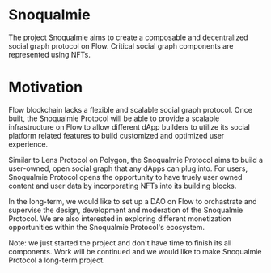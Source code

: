 # Snoqualmie
The project Snoqualmie aims to create a composable and decentralized social graph protocol on Flow. Critical social graph components are represented using NFTs.

# Motivation
Flow blockchain lacks a flexible and scalable social graph protocol. Once built, the Snoqualmie Protocol will be able to provide a scalable infrastructure on Flow to allow different dApp builders to utilize its social platform related features to build customized and optimized user experience.

Similar to Lens Protocol on Polygon, the Snoqualmie Protocol aims to build a user-owned, open social graph that any dApps can plug into. For users, Snoqualmie Protocol opens the opportunity to have truely user owned content and user data by incorporating NFTs into its building blocks.

In the long-term, we would like to set up a DAO on Flow to orchastrate and supervise the design, development and moderation of the Snoqualmie Protocol. We are also interested in exploring different monetization opportunities within the Snoqualmie Protocol's ecosystem.

Note: we just started the project and don't have time to finish its all components. Work will be continued and we would like to make Snoqualmie Protocol a long-term project.